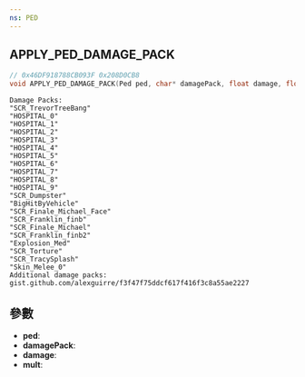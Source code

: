 ```yaml
---
ns: PED
---
```

## APPLY_PED_DAMAGE_PACK

```c
// 0x46DF918788CB093F 0x208D0CB8
void APPLY_PED_DAMAGE_PACK(Ped ped, char* damagePack, float damage, float mult);
```

```
Damage Packs:  
"SCR_TrevorTreeBang"  
"HOSPITAL_0"  
"HOSPITAL_1"  
"HOSPITAL_2"  
"HOSPITAL_3"  
"HOSPITAL_4"  
"HOSPITAL_5"  
"HOSPITAL_6"  
"HOSPITAL_7"  
"HOSPITAL_8"  
"HOSPITAL_9"  
"SCR_Dumpster"  
"BigHitByVehicle"  
"SCR_Finale_Michael_Face"  
"SCR_Franklin_finb"  
"SCR_Finale_Michael"  
"SCR_Franklin_finb2"  
"Explosion_Med"  
"SCR_Torture"  
"SCR_TracySplash"  
"Skin_Melee_0"  
Additional damage packs:  
gist.github.com/alexguirre/f3f47f75ddcf617f416f3c8a55ae2227  
```

## 參數
* **ped**: 
* **damagePack**: 
* **damage**: 
* **mult**: 

